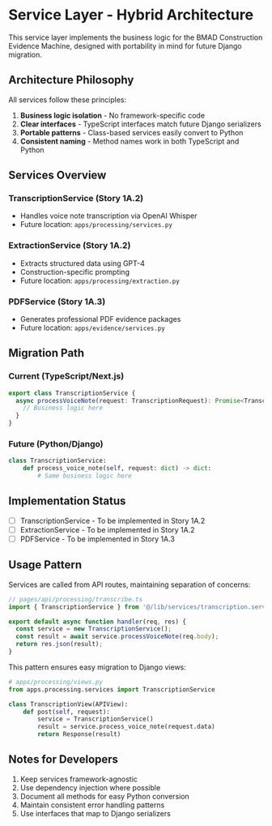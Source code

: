 # Service Layer - Hybrid Architecture

This service layer implements the business logic for the BMAD Construction Evidence Machine, designed with portability in mind for future Django migration.

## Architecture Philosophy

All services follow these principles:
1. **Business logic isolation** - No framework-specific code
2. **Clear interfaces** - TypeScript interfaces match future Django serializers
3. **Portable patterns** - Class-based services easily convert to Python
4. **Consistent naming** - Method names work in both TypeScript and Python

## Services Overview

### TranscriptionService (Story 1A.2)
- Handles voice note transcription via OpenAI Whisper
- Future location: `apps/processing/services.py`

### ExtractionService (Story 1A.2)
- Extracts structured data using GPT-4
- Construction-specific prompting
- Future location: `apps/processing/extraction.py`

### PDFService (Story 1A.3)
- Generates professional PDF evidence packages
- Future location: `apps/evidence/services.py`

## Migration Path

### Current (TypeScript/Next.js)
```typescript
export class TranscriptionService {
  async processVoiceNote(request: TranscriptionRequest): Promise<TranscriptionResponse> {
    // Business logic here
  }
}
```

### Future (Python/Django)
```python
class TranscriptionService:
    def process_voice_note(self, request: dict) -> dict:
        # Same business logic here
```

## Implementation Status

- [ ] TranscriptionService - To be implemented in Story 1A.2
- [ ] ExtractionService - To be implemented in Story 1A.2
- [ ] PDFService - To be implemented in Story 1A.3

## Usage Pattern

Services are called from API routes, maintaining separation of concerns:

```typescript
// pages/api/processing/transcribe.ts
import { TranscriptionService } from '@/lib/services/transcription.service';

export default async function handler(req, res) {
  const service = new TranscriptionService();
  const result = await service.processVoiceNote(req.body);
  return res.json(result);
}
```

This pattern ensures easy migration to Django views:

```python
# apps/processing/views.py
from apps.processing.services import TranscriptionService

class TranscriptionView(APIView):
    def post(self, request):
        service = TranscriptionService()
        result = service.process_voice_note(request.data)
        return Response(result)
```

## Notes for Developers

1. Keep services framework-agnostic
2. Use dependency injection where possible
3. Document all methods for easy Python conversion
4. Maintain consistent error handling patterns
5. Use interfaces that map to Django serializers